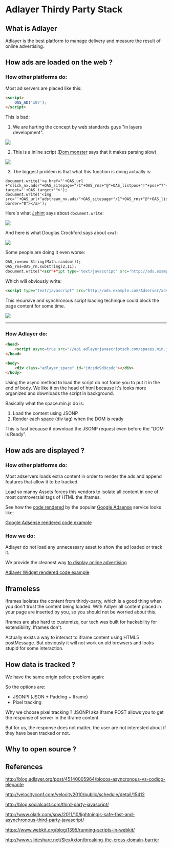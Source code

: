 # Adlayer Thirdy Party Stack

## What is Adlayer
Adlayer is the best platform to manage delivery and measure the result of online advertising.

## How ads are loaded on the web ?

### How other platforms do:
Most ad servers are placed like this:

```html
<script>
	OAS_AD('x07');
</script>
```

This is bad:

1. We are hurting the concept by web standards guys "in layers development".

[<img src="http://d.alistapart.com/understandingprogressiveenhancement/m-m.jpg" />](http://alistapart.com/article/understandingprogressiveenhancement)

2. This is a inline script ([Dom monster](http://mir.aculo.us/dom-monster/) says that it makes parsing slow)

<img src="https://raw.github.com/adlayer/display-tech/master/benchmarks/imgs/dom_monster_inline_javascript_tip.png" />

3. The biggest problem is that what this function is doing actually is:

```
document.write('<a href="'+OAS_url	+"click_nx.ads/"+OAS_sitepage+"/1"+OAS_rns+"@"+OAS_listpos+"!"+pos+"?"+OAS_query+'" target="'+OAS_target+'">');
document.write('<img src="'+OAS_url+"adstream_nx.ads/"+OAS_sitepage+"/1"+OAS_rns+"@"+OAS_listpos+"!"+pos+"?"+OAS_query+'" border="0"></a>');
```

Here's what [Jshint](http://www.jslint.com) says about ```document.write```:

<img src="https://raw.github.com/adlayer/display-tech/master/benchmarks/imgs/jshint_document_write_error.png" />

And here is what Douglas Crockford says about ```eval```:

<img src="https://raw.github.com/adlayer/display-tech/master/benchmarks/imgs/eval_is_evil.png" />

Some people are doing it even worse:

```html
OAS_rn=new String(Math.random());
OAS_rns=OAS_rn.substring(2,11);
document.write("<scr"+"ipt type='text/javascript' src='http://ads.example.com/Adserver/ads/adstream_jx.ads/example.com/example.com/home/1" + OAS_rns +"@Top1'><\/script>");
```

Which will obviously write:

```html
<script type="text/javascript" src="http://ads.example.com/Adserver/ads/adstream_jx.ads/example.com/example.com/home/1189969050@Top1"></script>
```

This recursive and synchronous script loading technique could block the page content for some time.

<img src="https://raw.github.com/adlayer/display-tech/master/benchmarks/imgs/recursive_sync_script_call.png" />

----------------------------

### How Adlayer do:

```html
<head>
	<script async=true src="//api.adlayerjavascriptsdk.com/spaces.min.js"></script>
</head>

<body>
	<div class="adlayer_space" id="jdcsdc9d9csdc"></div>
</body>
```
Using the async method to load the script do not force you to put it in the end of body. We like it on the head of html because it's looks more organized and downloads the script in background.

Basically what the space.min.js do is:

1. Load the content using JSONP
2. Render each space (div tag) when the DOM is ready

This is fast because it download the JSONP request even before the "DOM is Ready".

## How ads are displayed ?

### How other platforms do:

Most adservers loads extra content in order to render the ads and append features that allow it to be tracked.

Load so manny Assets forces this vendors to isolate all content in one of most controversial tags of HTML the iframes.

See how the [code rendered](benchmarks/rendered/adsense.html) by the popular [Google Adsense](benchmarks/rendered/adsense.html) service looks like:

[Google Adsense rendered code example](benchmarks/rendered/adsense.html)

### How we do:

Adlayer do not load any unnecessary asset to show the ad loaded or track it.

We provide the cleanest way [to display online advertising](benchmarks/rendered/adlayer.html)

[Adlayer Widget rendered code example](benchmarks/rendered/adsense.html)

## Iframeless
Iframes isolates the content from thirdy-party, which is a good thing when you don't trust the content being loaded.
With Adlyer all content placed in your page are inserted by you, so you should not be worried about this.

Iframes are also hard to customize, our tech was built for hackability for extensibility, Iframes don't.

Actually exists a way to interact to iframe content using HTML5 postMessage. But obviously it will not work on old browsers and looks stupid for some interaction.

## How data is tracked ?
We have the same origin police problem again:

So the options are: 
* JSONPI (JSON + Padding + Iframe)
* Pixel tracking

Why we choose pixel tracking ?
JSONPI aka iframe POST allows you to get the response of server in the iframe content. 

But for us, the response does not matter, the user are not interested about if they have been tracked or not.


## Why to open source ?

## References
http://blog.adlayer.org/post/45140005964/blocos-asyncronous-vs-codigo-elegante

http://velocityconf.com/velocity2010/public/schedule/detail/15412

http://blog.socialcast.com/third-party-javascript/

http://www.olark.com/spw/2011/10/lightningjs-safe-fast-and-asynchronous-third-party-javascript/

https://www.webkit.org/blog/1395/running-scripts-in-webkit/

http://www.slideshare.net/SlexAxton/breaking-the-cross-domain-barrier